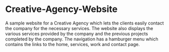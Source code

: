 # Creative-Agency-Website
A sample website for a Creative Agency which lets the clients easily contact the company for the necessary services. The website also displays the various services provided by the company and the previous projects completed by the company. The navigation has a hamburger menu which contains the links to the home, services, work and contact page.
